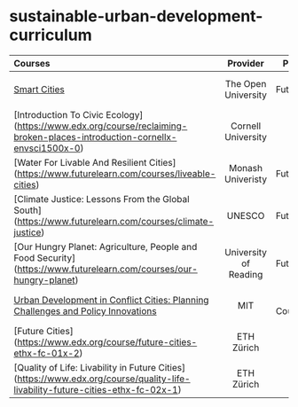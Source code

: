 # sustainable-urban-development-curriculum


Courses | Provider | Platform | Duration | Effort
:-- | :--: | :--: | :--: | :--:
[Smart Cities](https://www.futurelearn.com/courses/smart-cities) | The Open University | FutureLearn | 6 weeks | 3 hours p/w
[Introduction To Civic Ecology] (https://www.edx.org/course/reclaiming-broken-places-introduction-cornellx-envsci1500x-0) | Cornell University | edX | 6 weeks | 4 hours p/w 
[Water For Livable And Resilient Cities] (https://www.futurelearn.com/courses/liveable-cities) | Monash Univeristy | FutureLearn | 7 weeks | 4 hours p/w 
[Climate Justice: Lessons From the Global South] (https://www.futurelearn.com/courses/climate-justice) | UNESCO | FutureLearn | 4 weeks | 2 hours p/w
[Our Hungry Planet: Agriculture, People and Food Security] (https://www.futurelearn.com/courses/our-hungry-planet) | University of Reading | FutureLearn | 4 weeks | 2 hours p/w
[Urban Development in Conflict Cities: Planning Challenges and Policy Innovations](http://ocw.mit.edu/courses/urban-studies-and-planning/11-488-urban-development-in-conflict-cities-planning-challenges-and-policy-innovations-fall-2015/index.htm) | MIT | Open Courseware | 12 weeks | 3 hours p/w
[Future Cities] (https://www.edx.org/course/future-cities-ethx-fc-01x-2) | ETH Zürich | edX | 10 weeks | 3 hours p/w
[Quality of Life: Livability in Future Cities] (https://www.edx.org/course/quality-life-livability-future-cities-ethx-fc-02x-1) | ETH Zürich | edX | 11 weeks | 3 hours p/w

